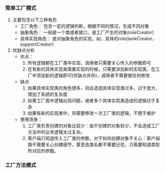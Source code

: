 
### 简单工厂模式
 1. 主要包含以下三种角色
    * 工厂角色： 包含一定的逻辑判断，根据不同的情况，生成不同对象
    * 抽象角色： 一般是一个类或者接口，是工厂产生的对象(roleCreator)
    * 具体实现角色： 是对抽象角色的实现，如，具体的role(tankCreator，supportCreator)
 2. 优缺点分析
    * 优点：
        1. 所有逻辑都在工厂类中实现，调用者只需要关心传入的参数即可
        2. 在有新的具体实现类需要实现的时候，只需要添加新的实现类，在工厂中添加新的逻辑即可(优缺点并存)，调用者不需要做任何修改
    * 缺点
        1. 如果具体实现类的角色很多，则会造成具体实现类过多，过于庞大，增加了系统的复杂度
        2. 如果工厂类中逻辑出现问题，或者多个具体实现类造成的逻辑过于复杂
        3. 如果有新的实现类中，则需要修改一次工厂类的逻辑，不便于维护
    * 使用场景：
        1. 工厂类负责创建的对象比较少：由于创建的对象较少，不会造成工厂方法中的业务逻辑太过复杂。
        2. 客户端只知道传入工厂类的参数，对于如何创建对象不关心：客户端既不需要关心创建细节，甚至连类名都不需要记住，只需要知道类型所对应的参数。
 ### 工厂方法模式